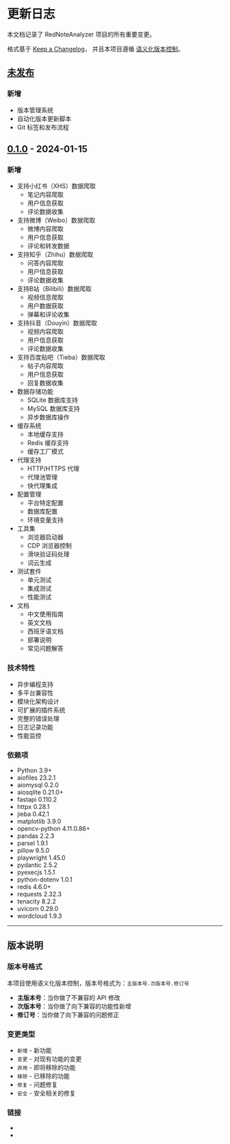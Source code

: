 # 更新日志

本文档记录了 RedNoteAnalyzer 项目的所有重要变更。

格式基于 [Keep a Changelog](https://keepachangelog.com/zh-CN/1.0.0/)，
并且本项目遵循 [语义化版本控制](https://semver.org/lang/zh-CN/)。

## [未发布]

### 新增
- 版本管理系统
- 自动化版本更新脚本
- Git 标签和发布流程

## [0.1.0] - 2024-01-15

### 新增
- 支持小红书（XHS）数据爬取
  - 笔记内容爬取
  - 用户信息获取
  - 评论数据收集
- 支持微博（Weibo）数据爬取
  - 微博内容爬取
  - 用户信息获取
  - 评论和转发数据
- 支持知乎（Zhihu）数据爬取
  - 问答内容爬取
  - 用户信息获取
  - 评论数据收集
- 支持B站（Bilibili）数据爬取
  - 视频信息爬取
  - 用户数据获取
  - 弹幕和评论收集
- 支持抖音（Douyin）数据爬取
  - 视频内容爬取
  - 用户信息获取
  - 评论数据收集
- 支持百度贴吧（Tieba）数据爬取
  - 帖子内容爬取
  - 用户信息获取
  - 回复数据收集
- 数据存储功能
  - SQLite 数据库支持
  - MySQL 数据库支持
  - 异步数据库操作
- 缓存系统
  - 本地缓存支持
  - Redis 缓存支持
  - 缓存工厂模式
- 代理支持
  - HTTP/HTTPS 代理
  - 代理池管理
  - 快代理集成
- 配置管理
  - 平台特定配置
  - 数据库配置
  - 环境变量支持
- 工具集
  - 浏览器启动器
  - CDP 浏览器控制
  - 滑块验证码处理
  - 词云生成
- 测试套件
  - 单元测试
  - 集成测试
  - 性能测试
- 文档
  - 中文使用指南
  - 英文文档
  - 西班牙语文档
  - 部署说明
  - 常见问题解答

### 技术特性
- 异步编程支持
- 多平台兼容性
- 模块化架构设计
- 可扩展的插件系统
- 完整的错误处理
- 日志记录功能
- 性能监控

### 依赖项
- Python 3.9+
- aiofiles 23.2.1
- aiomysql 0.2.0
- aiosqlite 0.21.0+
- fastapi 0.110.2
- httpx 0.28.1
- jieba 0.42.1
- matplotlib 3.9.0
- opencv-python 4.11.0.86+
- pandas 2.2.3
- parsel 1.9.1
- pillow 9.5.0
- playwright 1.45.0
- pydantic 2.5.2
- pyexecjs 1.5.1
- python-dotenv 1.0.1
- redis 4.6.0+
- requests 2.32.3
- tenacity 8.2.2
- uvicorn 0.29.0
- wordcloud 1.9.3

---

## 版本说明

### 版本号格式
本项目使用语义化版本控制，版本号格式为：`主版本号.次版本号.修订号`

- **主版本号**：当你做了不兼容的 API 修改
- **次版本号**：当你做了向下兼容的功能性新增
- **修订号**：当你做了向下兼容的问题修正

### 变更类型
- `新增` - 新功能
- `变更` - 对现有功能的变更
- `弃用` - 即将移除的功能
- `移除` - 已移除的功能
- `修复` - 问题修复
- `安全` - 安全相关的修复

### 链接
- [未发布]: https://github.com/your-repo/compare/v0.1.0...HEAD
- [0.1.0]: https://github.com/your-repo/releases/tag/v0.1.0